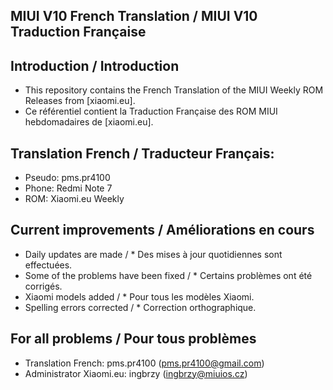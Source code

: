 ## MIUI V10 French Translation / MIUI V10 Traduction Française

## Introduction / Introduction

* This repository contains the French Translation of the MIUI Weekly ROM Releases from [xiaomi.eu].
* Ce référentiel contient la Traduction Française des ROM MIUI hebdomadaires de [xiaomi.eu].

## Translation French / Traducteur Français:
* Pseudo: pms.pr4100
* Phone: Redmi Note 7
* ROM: Xiaomi.eu Weekly

## Current improvements / Améliorations en cours

* Daily updates are made / * Des mises à jour quotidiennes sont effectuées.
* Some of the problems have been fixed / * Certains problèmes ont été corrigés.
* Xiaomi models added / * Pour tous les modèles Xiaomi.
* Spelling errors corrected / * Correction orthographique.

## For all problems / Pour tous problèmes
* Translation French: pms.pr4100 (pms.pr4100@gmail.com)
* Administrator Xiaomi.eu: ingbrzy (ingbrzy@miuios.cz)
